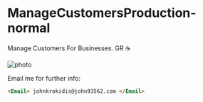 
# ManageCustomersProduction-normal
Manage Customers For Businesses. GR ☕

![photo](https://user-images.githubusercontent.com/63431776/145762105-cdb603bd-c524-42fc-a73f-79b5cbe71c94.PNG)


Email me for further info: 
```html
<Email> johnkrokidis@john93562.com </Email>
